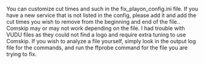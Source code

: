 You can customize cut times and such in the fix_playon_config.ini file.  If you have a new service that is not listed in the config, please add it and add the cut times you wish to remove from the beginning and end of the file.. Comskip may or may not work depending on the file.  I had trouble with VUDU files as they could not find a logo and require extra tuning to use Comskip.  If you wish to analyze a file yourself, simply look in the output log file for the commands, and run the ffprobe command for the file you are trying to fix.


